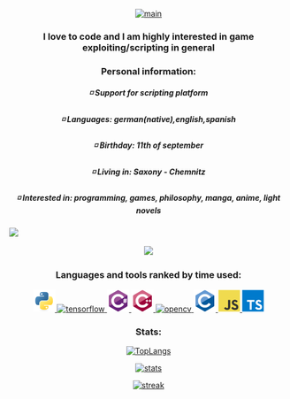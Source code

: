 
<p align="center"><a href="#"><img src="https://i.ibb.co/LCktJ75/main.png" alt="main" border="0"></a></p>

<h3 align="center">I love to code and I am highly interested in game exploiting/scripting in general</h3>

<h3 align="center"> Personal information: </h3>
<p align="center">
  <h5 align="center"> ◽️ Support for scripting platform</h4>
  <h5 align="center"> ◽️ Languages: german(native),english,spanish</h4>
  <h5 align="center"> ◽️ Birthday: 11th of september</h4>
  <h5 align="center"> ◽️ Living in: Saxony - Chemnitz</h4>
  <h5 align="center"> ◽️ Interested in: programming, games, philosophy, manga, anime, light novels</h5>
</p>

![](https://hit.yhype.me/github/profile?user_id=88363187)

<p align="center"><img src="https://komarev.com/ghpvc/?username=ekqrcalamity&label=Profile%20views&color=0e75b6&style=flat-square"></p>

<h3 align="center">Languages and tools ranked by time used:</h3>
<p align="center">
<a href="https://www.python.org" target="_blank"> <img src="https://raw.githubusercontent.com/devicons/devicon/master/icons/python/python-original.svg" alt="python" width="40" height="40"/> </a> 
<a href="https://www.tensorflow.org" target="_blank"> <img src="https://www.vectorlogo.zone/logos/tensorflow/tensorflow-icon.svg" alt="tensorflow" width="40" height="40"/> </a> 
<a href="https://www.w3schools.com/cs/" target="_blank"> <img src="https://raw.githubusercontent.com/devicons/devicon/master/icons/csharp/csharp-original.svg" alt="csharp" width="40" height="40"/> </a> 
<a href="https://www.w3schools.com/cpp/" target="_blank"> <img src="https://raw.githubusercontent.com/devicons/devicon/master/icons/cplusplus/cplusplus-original.svg" alt="cplusplus" width="40" height="40"/> </a> 
<a href="https://opencv.org/" target="_blank"> <img src="https://www.vectorlogo.zone/logos/opencv/opencv-icon.svg" alt="opencv" width="40" height="40"/> </a> 
<a href="https://www.cprogramming.com/" target="_blank"> <img src="https://raw.githubusercontent.com/devicons/devicon/master/icons/c/c-original.svg" alt="c" width="40" height="40"/> </a> 
<a href="https://developer.mozilla.org/en-US/docs/Web/JavaScript" target="_blank"> <img src="https://raw.githubusercontent.com/devicons/devicon/master/icons/javascript/javascript-original.svg" alt="javascript" width="40" height="40"/> </a> 
<a href="https://www.typescriptlang.org/" target="_blank"> <img src="https://raw.githubusercontent.com/devicons/devicon/master/icons/typescript/typescript-original.svg" alt="typescript" width="40" height="40"/> </a> </p>

<h3 align="center">Stats:</h3>
<p align="center"><a href="#"><img src="https://github-readme-stats.vercel.app/api/top-langs?username=EKQRCalamity&show_icons=true&locale=en&layout=compact&theme=bear" alt="TopLangs"></a></p>
<p align="center"><a href="#"><img src="https://github-readme-stats.vercel.app/api?username=EKQRCalamity&show_icons=true&locale=en&theme=bear" alt="stats" ></a></p>
<p align="center"><a href="#"><img src="https://github-readme-streak-stats.herokuapp.com/?user=EKQRCalamity&theme=bear" alt="streak"></a></p>
